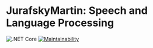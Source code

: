 # JurafskyMartin: Speech and Language Processing

![.NET Core](https://github.com/cronin101/JurafskyMartin/workflows/.NET%20Core/badge.svg)
[![Maintainability](https://api.codeclimate.com/v1/badges/cf36d1c30ded353a0676/maintainability)](https://codeclimate.com/github/cronin101/JurafskyMartin/maintainability)
